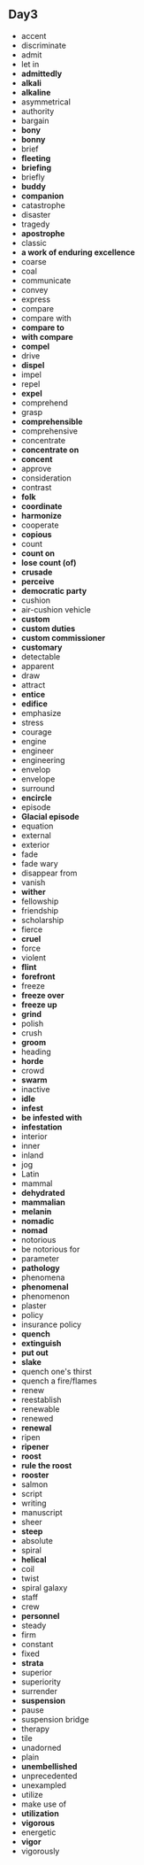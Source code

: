 ## Day3

- accent
- discriminate
- admit
- let in
- **admittedly**
- **alkali**
- **alkaline**
- asymmetrical
- authority
- bargain
- **bony**
- **bonny**
- brief
- **fleeting**
- **briefing**
- briefly
- **buddy**
- **companion**
- catastrophe
- disaster
- tragedy
- **apostrophe**
- classic
- **a work of enduring excellence**
- coarse
- coal
- communicate
- convey
- express
- compare
- compare with
- **compare to**
- **with compare**
- **compel**
- drive
- **dispel**
- impel
- repel
- **expel**
- comprehend
- grasp
- **comprehensible**
- comprehensive
- concentrate
- **concentrate on**
- **concent**
- approve
- consideration
- contrast
- **folk**
- **coordinate**
- **harmonize**
- cooperate
- **copious**
- count
- **count on** 
- **lose count (of)**
- **crusade**
- **perceive**
- **democratic party**
- cushion
- air-cushion vehicle
- **custom**
- **custom duties**
- **custom commissioner**
- **customary**
- detectable
- apparent
- draw
- attract
- **entice**
- **edifice**
- emphasize
- stress
- courage
- engine
- engineer
- engineering
- envelop 
- envelope
- surround
- **encircle**
- episode
- **Glacial episode**
- equation
- external
- exterior
- fade
- fade wary
- disappear from
- vanish
- **wither**
- fellowship
- friendship
- scholarship
- fierce
- **cruel**
- force
- violent
- **flint**
- **forefront**
- freeze
- **freeze over**
- **freeze up**
- **grind**
- polish
- crush
- **groom**
- heading
- **horde**
- crowd
- **swarm**
- inactive
- **idle**
- **infest**
- **be infested with**
- **infestation**
- interior
- inner
- inland
- jog
- Latin
- mammal
- **dehydrated**
- **mammalian**
- **melanin**
- **nomadic**
- **nomad**
- notorious
- be notorious for
- parameter
- **pathology**
- phenomena
- **phenomenal**
- phenomenon
- plaster
- policy
- insurance policy
- **quench**
- **extinguish**
- **put out**
- **slake**
- quench one's thirst
- quench a fire/flames
- renew
- reestablish
- renewable
- renewed
- **renewal**
- ripen
- **ripener**
- **roost**
- **rule the roost**
- **rooster**
- salmon
- script
- writing
- manuscript
- sheer
- **steep**
- absolute
- spiral
- **helical**
- coil
- twist
- spiral galaxy
- staff
- crew
- **personnel**
- steady
- firm
- constant
- fixed
- **strata**
- superior
- superiority
- surrender
- **suspension**
- pause
- suspension bridge
- therapy
- tile
- unadorned
- plain
- **unembellished**
- unprecedented
- unexampled
- utilize
- make use of
- **utilization**
- **vigorous**
- energetic
- **vigor**
- vigorously


